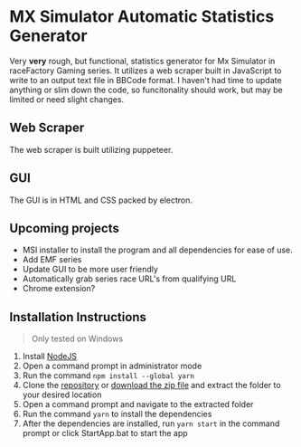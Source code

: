 # MX Simulator Automatic Statistics Generator

Very **very** rough, but functional, statistics generator for Mx Simulator in raceFactory Gaming series. It utilizes a web scraper built in JavaScript to write to an output text file in BBCode format. I haven't had time to update anything or slim down the code, so funcitonality should work, but may be limited or need slight changes.

## Web Scraper
The web scraper is built utilizing puppeteer.

## GUI
The GUI is in HTML and CSS packed by electron.

## Upcoming projects
- MSI installer to install the program and all dependencies for ease of use.
- Add EMF series
- Update GUI to be more user friendly
- Automatically grab series race URL's from qualifying URL
- Chrome extension?


## Installation Instructions
> Only tested on Windows

1. Install [NodeJS](https://nodejs.org/en/download/)
2. Open a command prompt in administrator mode
3. Run the command `npm install --global yarn`
4. Clone the [repository](https://github.com/iMoto251/stats-gui.git) or [download the zip file](https://github.com/iMoto251/stats-gui/archive/refs/heads/main.zip) and extract the folder to your desired location
5. Open a command prompt and navigate to the extracted folder
6. Run the command `yarn` to install the dependencies
7. After the dependencies are installed, run `yarn start` in the command prompt or click StartApp.bat to start the app
